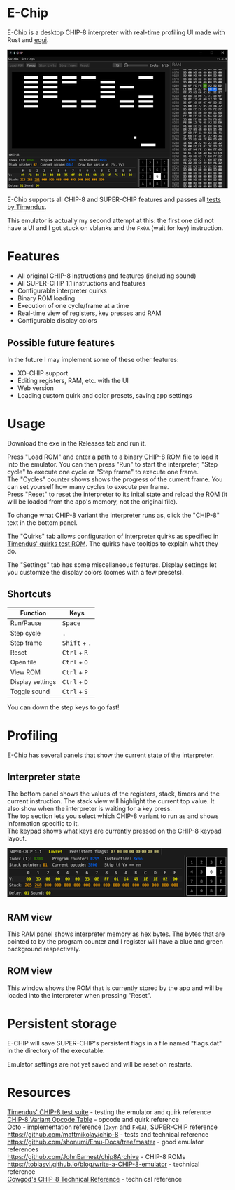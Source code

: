 # E-Chip

E-Chip is a desktop CHIP-8 interpreter with real-time profiling UI made with Rust and [egui](https://github.com/emilk/egui).

![playing breakout](breakout.png)

E-Chip supports all CHIP-8 and SUPER-CHIP features and passes all [tests by Timendus](https://github.com/Timendus/chip8-test-suite?tab=readme-ov-file#flags-test).

This emulator is actually my second attempt at this: the first one did not have a UI and I got stuck on vblanks and the `Fx0A` (wait for key) instruction.

# Features

- All original CHIP-8 instructions and features (including sound)
- All SUPER-CHIP 1.1 instructions and features
- Configurable interpreter quirks
- Binary ROM loading
- Execution of one cycle/frame at a time
- Real-time view of registers, key presses and RAM
- Configurable display colors

## Possible future features

In the future I may implement some of these other features:

- XO-CHIP support
- Editing registers, RAM, etc. with the UI
- Web version
- Loading custom quirk and color presets, saving app settings

# Usage

Download the exe in the Releases tab and run it.

Press "Load ROM" and enter a path to a binary CHIP-8 ROM file to load it into the emulator. You can then press "Run" to start the interpreter, "Step cycle" to execute one cycle or "Step frame" to execute one frame.  
The "Cycles" counter shows shows the progress of the current frame. You can set yourself how many cycles to execute per frame.  
Press "Reset" to reset the interpreter to its inital state and reload the ROM (it will be loaded from the app's memory, not the original file).

To change what CHIP-8 variant the interpreter runs as, click the "CHIP-8" text in the bottom panel.

The "Quirks" tab allows configuration of interpreter quirks as specified in [Timendus' quirks test ROM](https://github.com/Timendus/chip8-test-suite?tab=readme-ov-file#quirks-test). The quirks have tooltips to explain what they do.

The "Settings" tab has some miscellaneous features. Display settings let you customize the display colors (comes with a few presets).

## Shortcuts

| Function          | Keys
| -                 | -
| Run/Pause         | <kbd>Space</kbd>
| Step cycle        | <kbd>.</kbd>
| Step frame        | <kbd>Shift</kbd> + <kbd>.</kbd>
| Reset             | <kbd>Ctrl</kbd> + <kbd>R</kbd>
| Open file         | <kbd>Ctrl</kbd> + <kbd>O</kbd>
| View ROM          | <kbd>Ctrl</kbd> + <kbd>P</kbd>
| Display settings  | <kbd>Ctrl</kbd> + <kbd>D</kbd>
| Toggle sound      | <kbd>Ctrl</kbd> + <kbd>S</kbd>

You can down the step keys to go fast!

# Profiling

E-Chip has several panels that show the current state of the interpreter.

## Interpreter state

The bottom panel shows the values of the registers, stack, timers and the current instruction. The stack view will highlight the current top value. It also show when the interpreter is waiting for a key press.  
The top section lets you select which CHIP-8 variant to run as and shows information specific to it.  
The keypad shows what keys are currently pressed on the CHIP-8 keypad layout.

![interpreter state](interpreter_state.png)

## RAM view

This RAM panel shows interpreter memory as hex bytes. The bytes that are pointed to by the program counter and I register will have a blue and green background respectively.

## ROM view

This window shows the ROM that is currently stored by the app and will be loaded into the interpreter when pressing "Reset".

# Persistent storage

E-CHIP will save SUPER-CHIP's persistent flags in a file named "flags.dat" in the directory of the executable.

Emulator settings are not yet saved and will be reset on restarts.

# Resources

[Timendus' CHIP-8 test suite](https://github.com/Timendus/chip8-test-suite) - testing the emulator and quirk reference  
[CHIP-8 Variant Opcode Table](https://chip8.gulrak.net) - opcode and quirk reference  
[Octo](https://johnearnest.github.io/Octo/) - implementation reference (`Dxyn` and `Fx0A`), SUPER-CHIP <!-- and XO-CHIP not implemented yet --> reference  
https://github.com/mattmikolay/chip-8 - tests and technical reference
https://github.com/shonumi/Emu-Docs/tree/master - good emulator references  
https://github.com/JohnEarnest/chip8Archive - CHIP-8 ROMs  
https://tobiasvl.github.io/blog/write-a-CHIP-8-emulator - technical reference  
[Cowgod's CHIP-8 Technical Reference](http://devernay.free.fr/hacks/chip8/C8TECH10.HTM) - technical reference  